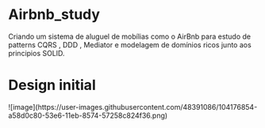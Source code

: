 # Airbnb_study
Criando um sistema de aluguel de mobílias como o AirBnb para estudo de patterns CQRS , DDD , Mediator e modelagem de domínios ricos junto aos principios SOLID.

<h1>Design initial</h1>
![image](https://user-images.githubusercontent.com/48391086/104176854-a58d0c80-53e6-11eb-8574-57258c824f36.png)
